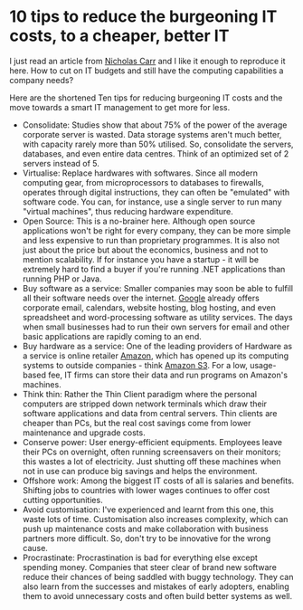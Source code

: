 # 10 tips to reduce the burgeoning IT costs, to a cheaper, better IT

I just read an article from <a href="http://www.roughtype.com/">Nicholas Carr</a> and I like it enough to reproduce it here. How to cut on IT budgets and still have the computing capabilities a company needs?

Here are the shortened Ten tips for reducing burgeoning IT costs and the move towards a smart IT management to get more for less.

- Consolidate: Studies show that about 75% of the power of the average corporate server is wasted. Data storage systems aren't much better, with capacity rarely more than 50% utilised. So, consolidate the servers, databases, and even entire data centres. Think of an optimized set of 2 servers instead of 5.
- Virtualise: Replace hardwares with softwares. Since all modern computing gear, from microprocessors to databases to firewalls, operates through digital instructions, they can often be "emulated" with software code. You can, for instance, use a single server to run many "virtual machines", thus reducing hardware expenditure.
- Open Source: This is a no-brainer here. Although open source applications won't be right for every company, they can be more simple and less expensive to run than proprietary programmes. It is also not just about the price but about the economics, business and not to mention scalability. If for instance you have a startup - it will be extremely hard to find a buyer if you're running .NET applications than running PHP or Java.
- Buy software as a service: Smaller companies may soon be able to fulfill all their software needs over the internet. <a href="http://www.google.com/">Google</a> already offers corporate email, calendars, website hosting, blog hosting, and even spreadsheet and word-processing software as utility services. The days when small businesses had to run their own servers for email and other basic applications are rapidly coming to an end.
- Buy hardware as a service: One of the leading providers of Hardware as a service is online retailer <a href="http://www.amazon.com/">Amazon</a>, which has opened up its computing systems to outside companies - think <a href="http://www.amazon.com/s3/">Amazon S3</a>. For a low, usage-based fee, IT firms can store their data and run programs on Amazon's machines.
- Think thin: Rather the Thin Client paradigm where the personal computers are stripped down network terminals which draw their software applications and data from central servers. Thin clients are cheaper than PCs, but the real cost savings come from lower maintenance and upgrade costs.
- Conserve power: User energy-efficient equipments. Employees leave their PCs on overnight, often running screensavers on their monitors; this wastes a lot of electricity. Just shutting off these machines when not in use can produce big savings and helps the environment.
- Offshore work: Among the biggest IT costs of all is salaries and benefits. Shifting jobs to countries with lower wages continues to offer cost cutting opportunities.
- Avoid customisation: I've experienced and learnt from this one, this waste lots of time. Customisation also increases complexity, which can push up maintenance costs and make collaboration with business partners more difficult. So, don't try to be innovative for the wrong cause.
- Procrastinate: Procrastination is bad for everything else except spending money. Companies that steer clear of brand new software reduce their chances of being saddled with buggy technology. They can also learn from the successes and mistakes of early adopters, enabling them to avoid unnecessary costs and often build better systems as well.

